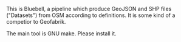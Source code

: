 This is Bluebell, a pipeline which produce GeoJSON and SHP files ("Datasets") from OSM according to definitions. It is some kind of a competior to Geofabrik. 

The main tool is GNU make. Please install it. 
